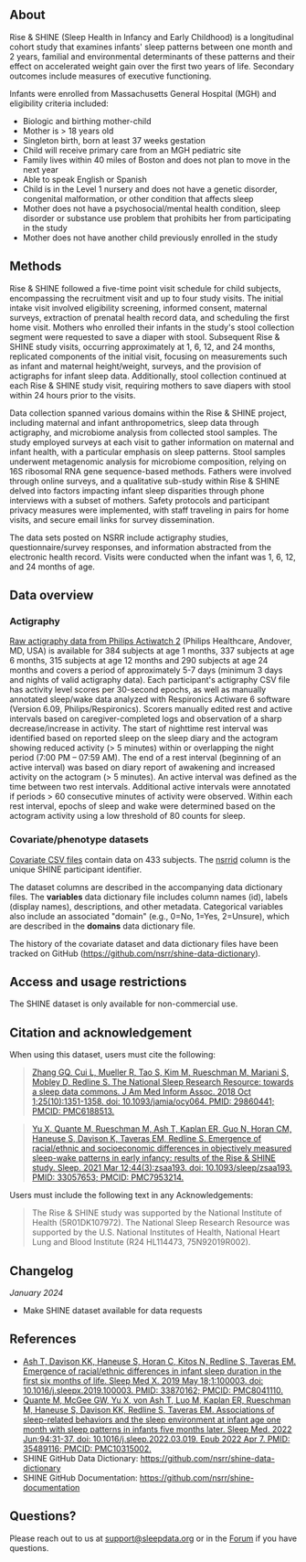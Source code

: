 ## About

Rise & SHINE (Sleep Health in Infancy and Early Childhood) is a longitudinal cohort study that examines infants' sleep patterns between one month and 2 years, familial and environmental determinants of these patterns and their effect on accelerated weight gain over the first two years of life. Secondary outcomes include measures of executive functioning.

Infants were enrolled from Massachusetts General Hospital (MGH) and eligibility criteria included:

- Biologic and birthing mother-child
- Mother is > 18 years old
- Singleton birth, born at least 37 weeks gestation
- Child will receive primary care from an MGH pediatric site
- Family lives within 40 miles of Boston and does not plan to move in the next year 
- Able to speak English or Spanish
- Child is in the Level 1 nursery and does not have a genetic disorder, congenital malformation, or other condition that affects sleep
- Mother does not have a psychosocial/mental health condition, sleep disorder or substance use problem that prohibits her from participating in the study
- Mother does not have another child previously enrolled in the study

## Methods

Rise & SHINE followed a five-time point visit schedule for child subjects, encompassing the recruitment visit and up to four study visits. The initial intake visit involved eligibility screening, informed consent, maternal surveys, extraction of prenatal health record data, and scheduling the first home visit. Mothers who enrolled their infants in the study's stool collection segment were requested to save a diaper with stool. Subsequent Rise & SHINE study visits, occurring approximately at 1, 6, 12, and 24 months, replicated components of the initial visit, focusing on measurements such as infant and maternal height/weight, surveys, and the provision of actigraphs for infant sleep data. Additionally, stool collection continued at each Rise & SHINE study visit, requiring mothers to save diapers with stool within 24 hours prior to the visits.

Data collection spanned various domains within the Rise & SHINE project, including maternal and infant anthropometrics, sleep data through actigraphy, and microbiome analysis from collected stool samples. The study employed surveys at each visit to gather information on maternal and infant health, with a particular emphasis on sleep patterns. Stool samples underwent metagenomic analysis for microbiome composition, relying on 16S ribosomal RNA gene sequence-based methods. Fathers were involved through online surveys, and a qualitative sub-study within Rise & SHINE delved into factors impacting infant sleep disparities through phone interviews with a subset of mothers. Safety protocols and participant privacy measures were implemented, with staff traveling in pairs for home visits, and secure email links for survey dissemination.

The data sets posted on NSRR include actigraphy studies, questionnaire/survey responses, and information abstracted from the electronic health record. Visits were conducted when the infant was 1, 6, 12, and 24 months of age. 

## Data overview

### Actigraphy
[Raw actigraphy data from Philips Actiwatch 2](:files_path:/actigraphy) (Philips Healthcare, Andover, MD, USA) is available for 384 subjects at age 1 months, 337 subjects at age 6 months, 315 subjects at age 12 months and 290 subjects at age 24 months and covers a period of approximately 5-7 days (minimum 3 days and nights of valid actigraphy data). Each participant's actigraphy CSV file has activity level scores per 30-second epochs, as well as manually annotated sleep/wake data analyzed with Respironics Actiware 6 software (Version 6.09, Philips/Respironics).  Scorers manually edited rest and active intervals based on caregiver-completed logs and observation of a sharp decrease/increase in activity. The start of nighttime rest interval was identified based on reported sleep on the sleep diary and the actogram showing reduced activity (> 5 minutes) within or overlapping the night period (7:00 PM – 07:59 AM). The end of a rest interval (beginning of an active interval) was based on diary report of awakening and increased activity on the actogram (> 5 minutes). An active interval was defined as the time between two rest intervals. Additional active intervals were annotated if periods > 60 consecutive minutes of activity were observed. Within each rest interval, epochs of sleep and wake were determined based on the actogram activity using a low threshold of 80 counts for sleep.

### Covariate/phenotype datasets
[Covariate CSV files](:files_path:/datasets) contain data on 433 subjects. The [nsrrid](:variables_path:/nsrrid) column is the unique SHINE participant identifier. 

The dataset columns are described in the accompanying data dictionary files. The **variables** data dictionary file includes column names (id), labels (display names), descriptions, and other metadata. Categorical variables also include an associated "domain" (e.g., 0=No, 1=Yes, 2=Unsure), which are described in the **domains** data dictionary file.

The history of the covariate dataset and data dictionary files have been tracked on GitHub (https://github.com/nsrr/shine-data-dictionary). 

## Access and usage restrictions

The SHINE dataset is only available for non-commercial use.

## Citation and acknowledgement

When using this dataset, users must cite the following:

>[Zhang GQ, Cui L, Mueller R, Tao S, Kim M, Rueschman M, Mariani S, Mobley D, Redline S. The National Sleep Research Resource: towards a sleep data commons. J Am Med Inform Assoc. 2018 Oct 1;25(10):1351-1358. doi: 10.1093/jamia/ocy064. PMID: 29860441; PMCID: PMC6188513.](https://pubmed.ncbi.nlm.nih.gov/29860441/)

>[Yu X, Quante M, Rueschman M, Ash T, Kaplan ER, Guo N, Horan CM, Haneuse S, Davison K, Taveras EM, Redline S. Emergence of racial/ethnic and socioeconomic differences in objectively measured sleep-wake patterns in early infancy: results of the Rise & SHINE study. Sleep. 2021 Mar 12;44(3):zsaa193. doi: 10.1093/sleep/zsaa193. PMID: 33057653; PMCID: PMC7953214.](https://pubmed.ncbi.nlm.nih.gov/33057653/)

Users must include the following text in any Acknowledgements:

> The Rise & SHINE study was supported by the National Institute of Health (5R01DK107972). The National Sleep Research Resource was supported by the U.S. National Institutes of Health, National Heart Lung and Blood Institute (R24 HL114473, 75N92019R002). 

## Changelog

*January 2024*

- Make SHINE dataset available for data requests

## References

- [Ash T, Davison KK, Haneuse S, Horan C, Kitos N, Redline S, Taveras EM. Emergence of racial/ethnic differences in infant sleep duration in the first six months of life. Sleep Med X. 2019 May 18;1:100003. doi: 10.1016/j.sleepx.2019.100003. PMID: 33870162; PMCID: PMC8041110.](https://pubmed.ncbi.nlm.nih.gov/33870162/)
- [Quante M, McGee GW, Yu X, von Ash T, Luo M, Kaplan ER, Rueschman M, Haneuse S, Davison KK, Redline S, Taveras EM. Associations of sleep-related behaviors and the sleep environment at infant age one month with sleep patterns in infants five months later. Sleep Med. 2022 Jun;94:31-37. doi: 10.1016/j.sleep.2022.03.019. Epub 2022 Apr 7. PMID: 35489116; PMCID: PMC10315002.](https://pubmed.ncbi.nlm.nih.gov/35489116/)
- SHINE GitHub Data Dictionary: https://github.com/nsrr/shine-data-dictionary
- SHINE GitHub Documentation: https://github.com/nsrr/shine-documentation

## Questions?

Please reach out to us at support@sleepdata.org or in the [Forum](https://sleepdata.org/forum) if you have questions.
